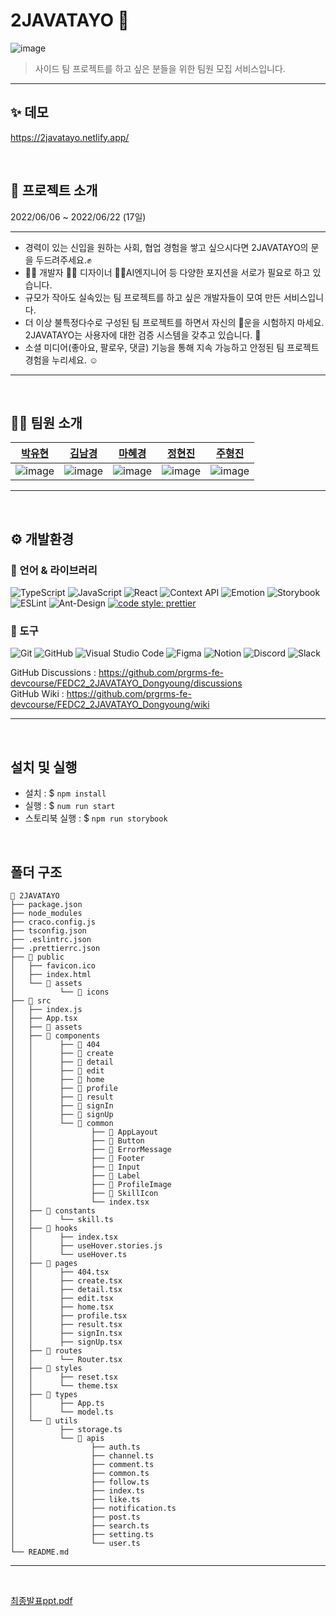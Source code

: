# 2JAVATAYO 🚐

![image](https://user-images.githubusercontent.com/15838144/173588144-7b85ad68-8736-4746-95b0-89a56e1e0dd3.png)

> 사이드 팀 프로젝트를 하고 싶은 분들을 위한 팀원 모집 서비스입니다.

---

## ✨ 데모 

https://2javatayo.netlify.app/

<br>

## 🚪 프로젝트 소개

2022/06/06 ~ 2022/06/22 (17일)

---

- 경력이 있는 신입을 원하는 사회, 협업 경험을 쌓고 싶으시다면 2JAVATAYO의 문을 두드려주세요.✊
- 👷‍♂️ 개발자 🧑‍🏫 디자이너 👩‍🔧AI엔지니어 등 다양한 포지션을 서로가 필요로 하고 있습니다.
- 규모가 작아도 실속있는 팀 프로젝트를 하고 싶은 개발자들이 모여 만든 서비스입니다.
- 더 이상 불특정다수로 구성된 팀 프로젝트를 하면서 자신의 🎰운을 시험하지 마세요. 2JAVATAYO는 사용자에 대한 검증 시스템을 갖추고 있습니다. 👀
- 소셜 미디어(좋아요, 팔로우, 댓글) 기능을 통해 지속 가능하고 안정된 팀 프로젝트 경험을 누리세요. ☺️

---

<br>

## 🙋🏻 팀원 소개

|                                      [박유현](https://github.com/YuHyun-P)                                      |                                    [김남경](https://github.com/NamgyungKim)                                     |                                       [마혜경](https://github.com/Hyevvy)                                       |                                    [정현진](https://github.com/hyunjin0910)                                     |                                      [주형진](https://github.com/hwoo3303)                                      |
| :-------------------------------------------------------------------------------------------------------------: | :-------------------------------------------------------------------------------------------------------------: | :-------------------------------------------------------------------------------------------------------------: | :-------------------------------------------------------------------------------------------------------------: | :-------------------------------------------------------------------------------------------------------------: |
| ![image](https://user-images.githubusercontent.com/15838144/173637134-d4c7f73a-b6de-49a5-9f96-eaa737d6e77c.png) | ![image](https://user-images.githubusercontent.com/15838144/173637508-156a7456-924a-4c99-913b-07d1e3885852.png) | ![image](https://user-images.githubusercontent.com/15838144/173637485-f877f1af-148f-4c29-9611-6f94be449cd6.png) | ![image](https://user-images.githubusercontent.com/15838144/173637733-adc7103b-3cf8-4039-a2c1-55662786c9b3.png) | ![image](https://user-images.githubusercontent.com/15838144/173637791-afd31c0a-6d87-464e-ab22-a15058b1361c.png) |

---

<br>

## ⚙️ 개발환경

### 💪 언어 & 라이브러리

![TypeScript](https://img.shields.io/badge/TypeScript-3178C6.svg?&style=for-the-badge&logo=TypeScript&logoColor=white)
![JavaScript](https://img.shields.io/badge/javascript-%23323330.svg?style=for-the-badge&logo=javascript&logoColor=%23F7DF1E)
![React](https://img.shields.io/badge/react-61DAFB?style=for-the-badge&logo=react&logoColor=black)
![Context API](https://img.shields.io/badge/ContextAPI-4dd0e1.svg?&style=for-the-badge&logo=React&logoColor=white)
![Emotion](https://img.shields.io/badge/Emotion-af8eb5.svg?&style=for-the-badge&logo=EmotionJS&logoColor=white)
![Storybook](https://img.shields.io/badge/Storybook-FF4785.svg?&style=for-the-badge&logo=Storybook&logoColor=white)
![ESLint](https://img.shields.io/badge/ESLint-4B32C3.svg?&style=for-the-badge&logo=ESLint&logoColor=white)
![Ant-Design](https://img.shields.io/badge/-AntDesign-%230170FE?style=for-the-badge&logo=ant-design&logoColor=white)
[![code style: prettier](https://img.shields.io/badge/code_style-prettier-ff69b4.svg?style=flat-square)](https://github.com/prettier/prettier)

### 🔧 도구

![Git](https://img.shields.io/badge/Git-F05032.svg?&style=for-the-badge&logo=Git&logoColor=white)
![GitHub](https://img.shields.io/badge/github-%23121011.svg?style=for-the-badge&logo=github&logoColor=white)
![Visual Studio Code](https://img.shields.io/badge/Visual%20Studio%20Code-007ACC.svg?&style=for-the-badge&logo=Visual%20Studio%20Code&logoColor=white)
![Figma](https://img.shields.io/badge/figma-%23F24E1E.svg?style=for-the-badge&logo=figma&logoColor=white)
![Notion](https://img.shields.io/badge/Notion-%23000000.svg?style=for-the-badge&logo=notion&logoColor=white)
![Discord](https://img.shields.io/badge/%3CServer%3E-%237289DA.svg?style=for-the-badge&logo=discord&logoColor=white)
![Slack](https://img.shields.io/badge/Slack-4A154B?style=for-the-badge&logo=slack&logoColor=white)

GitHub Discussions : https://github.com/prgrms-fe-devcourse/FEDC2_2JAVATAYO_Dongyoung/discussions  
GitHub Wiki : https://github.com/prgrms-fe-devcourse/FEDC2_2JAVATAYO_Dongyoung/wiki  

---

<br>

## 설치 및 실행

- 설치 : $ `npm install`
- 실행 : $ `num run start`
- 스토리북 실행 : $ `npm run storybook`

<br>

## 폴더 구조

```
🚐 2JAVATAYO
├── package.json
├── node_modules
├── craco.config.js
├── tsconfig.json
├── .eslintrc.json
├── .prettierrc.json
├── 📂 public
│   ├── favicon.ico
│   ├── index.html
│   └── 📂 assets
│          └── 📂 icons
├── 📂 src
│   ├── index.js
│   ├── App.tsx
│   ├── 📂 assets
│   ├── 📂 components
│   │      ├── 📂 404
│   │      ├── 📂 create
│   │      ├── 📂 detail
│   │      ├── 📂 edit
│   │      ├── 📂 home
│   │      ├── 📂 profile
│   │      ├── 📂 result
│   │      ├── 📂 signIn
│   │      ├── 📂 signUp
│   │      └── 📂 common
│   │             ├── 📂 AppLayout
│   │             ├── 📂 Button
│   │             ├── 📂 ErrorMessage
│   │             ├── 📂 Footer
│   │             ├── 📂 Input
│   │             ├── 📂 Label
│   │             ├── 📂 ProfileImage
│   │             ├── 📂 SkillIcon
│   │             └── index.tsx
│   ├── 📂 constants
│   │      └── skill.ts
│   ├── 📂 hooks
│   │      ├── index.tsx
│   │      ├── useHover.stories.js
│   │      └── useHover.ts
│   ├── 📂 pages
│   │      ├── 404.tsx
│   │      ├── create.tsx
│   │      ├── detail.tsx
│   │      ├── edit.tsx
│   │      ├── home.tsx
│   │      ├── profile.tsx
│   │      ├── result.tsx
│   │      ├── signIn.tsx
│   │      ├── signUp.tsx
│   ├── 📂 routes
│   │      └── Router.tsx
│   ├── 📂 styles
│   │      ├── reset.tsx
│   │      └── theme.tsx
│   ├── 📂 types
│   │      ├── App.ts
│   │      └── model.ts
│   └── 📂 utils
│          ├── storage.ts
│          └── 📂 apis
│                 ├── auth.ts
│                 ├── channel.ts
│                 ├── comment.ts
│                 ├── common.ts
│                 ├── follow.ts
│                 ├── index.ts
│                 ├── like.ts
│                 ├── notification.ts
│                 ├── post.ts
│                 ├── search.ts
│                 ├── setting.ts
│                 └── user.ts
└── README.md
```

---

<br>

[최종발표ppt.pdf](https://github.com/prgrms-fe-devcourse/FEDC2_2JAVATAYO_Dongyoung/files/8958677/ppt.pdf)

